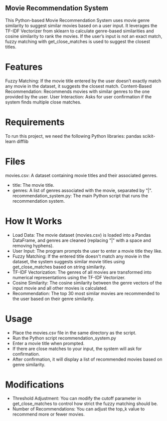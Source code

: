 ## Movie Recommendation System
This Python-based Movie Recommendation System uses movie genre similarity to suggest similar movies based on a user input. It leverages the TF-IDF Vectorizer from sklearn to calculate genre-based similarities and cosine similarity to rank the movies. If the user’s input is not an exact match, fuzzy matching with get_close_matches is used to suggest the closest titles.

# Features
Fuzzy Matching: If the movie title entered by the user doesn’t exactly match any movie in the dataset, it suggests the closest match.
Content-Based Recommendation: Recommends movies with similar genres to the one provided by the user.
User Interaction: Asks for user confirmation if the system finds multiple close matches.

# Requirements
To run this project, we need the following Python libraries:
pandas
scikit-learn
difflib

# Files
movies.csv: A dataset containing movie titles and their associated genres.
- title: The movie title.
- genres: A list of genres associated with the movie, separated by "|".
recommendation_system.py: The main Python script that runs the recommendation system.

# How It Works
- Load Data: The movie dataset (movies.csv) is loaded into a Pandas DataFrame, and genres are cleaned (replacing "|" with a space and removing hyphens).
- User Input: The program prompts the user to enter a movie title they like.
- Fuzzy Matching: If the entered title doesn't match any movie in the dataset, the system suggests similar movie titles using get_close_matches based on string similarity.
- TF-IDF Vectorization: The genres of all movies are transformed into numerical representations using the TF-IDF Vectorizer.
- Cosine Similarity: The cosine similarity between the genre vectors of the input movie and all other movies is calculated.
- Recommendation: The top 30 most similar movies are recommended to the user based on their genre similarity.

# Usage
- Place the movies.csv file in the same directory as the script.
- Run the Python script recommendation_system.py
- Enter a movie title when prompted.
- If there are close matches to your input, the system will ask for confirmation.
- After confirmation, it will display a list of recommended movies based on genre similarity.

# Modifications
- Threshold Adjustment: You can modify the cutoff parameter in get_close_matches to control how strict the fuzzy matching should be.
- Number of Recommendations: You can adjust the top_k value to recommend more or fewer movies.
